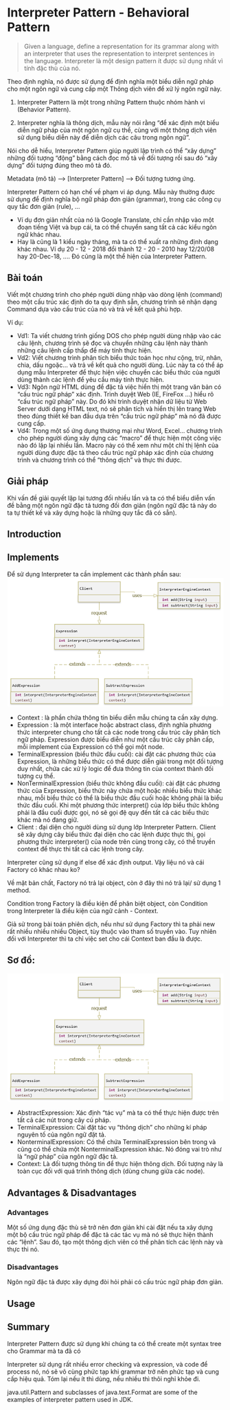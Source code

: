# Interpreter Pattern - Behavioral Pattern
>Given a language, define a representation for its grammar along with an interpreter that uses the representation to interpret sentences in the language.
Interpreter là một design pattern ít được sử dụng nhất vì tính đặc thù của nó.

Theo định nghĩa, nó được sử dụng để định nghĩa một biểu diễn ngữ pháp cho một ngôn ngữ và cung cấp một Thông dịch viên để xử lý ngôn ngữ này.

1. Interpreter Pattern là một trong những Pattern thuộc nhóm hành vi (Behavior Pattern).

2. Interpreter nghĩa là thông dịch, mẫu này nói rằng “để xác định một biểu diễn ngữ pháp của một ngôn ngữ cụ thể, cùng với một thông dịch viên sử dụng biểu diễn này để diễn dịch các câu trong ngôn ngữ”.

Nói cho dễ hiểu, Interpreter Pattern giúp người lập trình có thể “xây dựng” những đối tượng “động” bằng cách đọc mô tả về đối tượng rồi sau đó “xây dựng” đối tượng đúng theo mô tả đó.

Metadata (mô tả) –> [Interpreter Pattern] –> Đối tượng tương ứng.

Interpreter Pattern có hạn chế về phạm vi áp dụng. Mẫu này thường được sử dụng để định nghĩa bộ ngữ pháp đơn giản (grammar), trong các công cụ quy tắc đơn giản (rule), …

- Ví dụ đơn giản nhất của nó là Google Translate, chỉ cần nhập vào một đoạn tiếng Việt và bụp cái, ta có thể chuyển sang tất cả các kiểu ngôn ngữ khác nhau.
- Hay là cũng là 1 kiểu ngày tháng, mà ta có thể xuất ra những định dạng khác nhau. Ví dụ 20 - 12 - 2018 đổi thành 12 - 20 - 2010 hay 12/20/08 hay 20-Dec-18, .... Đó cũng là một thể hiện của Interpreter Pattern.

## Bài toán
Viết một chương trình cho phép người dùng nhập vào dòng lệnh (command) theo một cấu trúc xác định do ta quy định sẵn, chương trình sẽ nhận dạng Command dựa vào cấu trúc của nó và trả về kết quả phù hợp.

Ví dụ:

- Vd1: Ta viết chương trình giống DOS cho phép người dùng nhập vào các câu lệnh, chương trình sẽ đọc và chuyển những câu lệnh này thành những câu lệnh cấp thấp để máy tính thực hiện.
- Vd2: Viết chương trình phân tích biểu thức toán học như cộng, trừ, nhân, chia, dấu ngoặc… và trả về kết quả cho người dùng. Lúc này ta có thể áp dụng mẫu Interpreter để thực hiện việc chuyển các biểu thức của người dùng thành các lệnh để yêu cầu máy tính thực hiện.
- Vd3: Ngôn ngữ HTML dùng để đặc tả việc hiển thị một trang văn bản có “cấu trúc ngữ pháp” xác định. Trình duyệt Web (IE, FireFox …) hiểu rõ “cấu trúc ngữ pháp” này. Do đó khi trình duyệt nhận dữ liệu từ Web Server dưới dạng HTML text, nó sẽ phân tích và hiển thị lên trang Web theo đúng thiết kế ban đầu dựa trên “cấu trúc ngữ pháp” mà nó đã được cung cấp.
- Vd4: Trong một số ứng dụng thương mại như Word, Excel… chương trình cho phép người dùng xây dựng các “macro” để thực hiện một công việc nào đó lặp lại nhiều lần. Macro này có thể xem như một chỉ thị lệnh của người dùng được đặc tả theo cấu trúc ngữ pháp xác định của chương trình và chương trình có thể “thông dịch” và thực thi được.

## Giải pháp
Khi vấn đề giải quyết lặp lại tương đối nhiều lần và ta có thể biểu diễn vấn đề bằng một ngôn ngữ đặc tả tương đối đơn giản (ngôn ngữ đặc tả này do ta tự thiết kế và xây dựng hoặc là những quy tắc đã có sẵn).

## Introduction

## Implements

Để sử dụng Interpreter ta cần implement các thành phần sau:
![alt text](design-patterns-interpreter-example.png "Interpreter Pattern")

+ Context : là phần chứa thông tin biểu diễn mẫu chúng ta cần xây dựng.
+ Expression : là một interface hoặc abstract class, định nghĩa phương thức interpreter chung cho tất cả các node trong cấu trúc cây phân tích ngữ pháp. Expression được biểu diễn như một cấu trúc cây phân cấp, mỗi implement của Expression có thể gọi một node.
+ TerminalExpression (biểu thức đầu cuối): cài đặt các phương thức của Expression, là những biểu thức có thể được diễn giải trong một đối tượng duy nhất, chứa các xử lý logic để đưa thông tin của context thành đối tượng cụ thể.
+ NonTerminalExpression (biểu thức không đầu cuối): cài đặt các phương thức của Expression, biểu thức này chứa một hoặc nhiều biểu thức khác nhau, mỗi biểu thức có thể là biểu thức đầu cuối hoặc không phải là biểu thức đầu cuối. Khi một phương thức interpret() của lớp biểu thức không phải là đầu cuối được gọi, nó sẽ gọi đệ quy đến tất cả các biểu thức khác mà nó đang giữ.
+ Client : đại diện cho người dùng sử dụng lớp Interpreter Pattern. Client sẽ xây dựng cây biểu thức đại diện cho các lệnh được thực thi, gọi phương thức interpreter() của node trên cùng trong cây, có thể truyền context để thực thi tất cả các lệnh trong cây.

Interpreter cũng sử dụng if else để xác định output. Vậy liệu nó và cái Factory có khác nhau ko?

Về mặt bản chất, Factory nó trả lại object, còn ở đây thì nó trả lại/ sử dụng 1 method.

Condition trong Factory là điều kiện để phân biệt object, còn Condition trong Interpreter là điều kiện của ngữ cảnh - Context.

Giả sử trong bài toán phiên dịch, nếu như sử dụng Factory thì ta phải new rất nhiều nhiều nhiều Object, tùy thuộc vào tham số truyền vào. Tuy nhiên đối với Interpreter thì ta chỉ việc set cho cái Context ban đầu là được.
## Sơ đồ:
![alt text](design-patterns-interpreter-example.png "Interpreter Pattern")

- AbstractExpression: Xác định “tác vụ” mà ta có thể thực hiện được trên tất cả các nút trong cây cú pháp.
- TerminalExpression: Cài đặt tác vụ “thông dịch” cho những kí pháp nguyên tố của ngôn ngữ đặt tả.
- NonterminalExpression: Có thể chứa TerminalExpression bên trong và cũng có thể chứa một NonterminalExpression khác. Nó đóng vai trò như là “ngữ pháp” của ngôn ngữ đặc tả.
- Context: Là đối tượng thông tin để thực hiện thông dịch. Đối tượng này là toàn cục đối với quá trình thông dịch (dùng chung giữa các node).

## Advantages & Disadvantages
### Advantages
Một số ứng dụng đặc thù sẽ trở nên đơn giản khi cài đặt nếu ta xây dựng một bộ cấu trúc ngữ pháp để đặc tả các tác vụ mà nó sẽ thực hiện thành các “lệnh”. Sau đó, tạo một thông dịch viên có thể phân tích các lệnh này và thực thi nó.
### Disadvantages
Ngôn ngữ đặc tả được xây dựng đòi hỏi phải có cấu trúc ngữ pháp đơn giản.

## Usage


## Summary
Interpreter Pattern được sử dụng khi chúng ta có thể create một syntax tree cho Grammar mà ta đã có

Interpreter sử dụng rất nhiều error checking và expression, và code để process nó, nó sẽ vô cùng phức tạp khi grammar trở nên phức tạp và cung cấp hiệu quả. Tóm lại nếu ít thì dùng, nếu nhiều thì thôi nghỉ khỏe đi.

java.util.Pattern and subclasses of java.text.Format are some of the examples of interpreter pattern used in JDK.